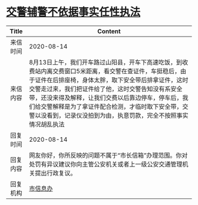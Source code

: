 # <a href="http://www.shangluo.gov.cn/zmhd/ldxxxx.jsp?urltype=leadermail.LeaderMailContentUrl&wbtreeid=1112&leadermailid=6313">交警辅警不依据事实任性执法</a>
| Title |                                                                                               Content                                                                                               |
|:-----:|-----------------------------------------------------------------------------------------------------------------------------------------------------------------------------------------------------|
| 来信时间  | 2020-08-14                                                                                                                                                                                          |
| 来信内容  | 8月13日上午，我们开车路过山阳县，开车下高速吃饭，到收费站内离交费窗口5米距离，看交警在查证件，车挺稳后，由于证件在后排座椅，身体太胖，取下安全带后排拿证件，这时交警走过来，我们把证件给了他，这时交警告知没有系安全带，还没来得及解释，让我们交费以后靠边停车，停车后，我们给交警解释是为了拿证件配合检测，才临时取下安全带，交警以没看到，记录仪没拍到为由，执意罚款，完全不按照事实情况胡乱执法 |
| 回复时间  | 2020-08-14                                                                                                                                                                                          |
| 回复内容  | 网友你好，你所反映的问题不属于“市长信箱”办理范围。你对处罚有异议建议你向主管公安机关或者上一级公安交通管理机关提出行政复议。                                                                                                                                     |
| 回复机构  | <a href="../../category/agencies/市信息办.md">市信息办</a>                                                                                                                                                  |